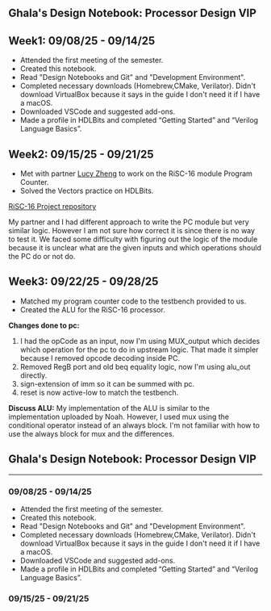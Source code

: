 Ghala's Design Notebook: Processor Design VIP
-
## Week1: 09/08/25 - 09/14/25
- Attended the first meeting of the semester.
- Created this notebook.
- Read "Design Notebooks and Git" and "Development Environment".
- Completed necessary downloads (Homebrew,CMake, Verilator). Didn't download VirtualBox because it says in the guide I don't need it if I have a macOS.
- Downloaded VSCode and suggested add-ons.
- Made a profile in HDLBits and completed “Getting Started” and “Verilog Language Basics”.

## Week2: 09/15/25 - 09/21/25
- Met with partner [Lucy Zheng](https://github.com/Tyjihn) to work on the RiSC-16 module Program Counter.
- Solved the Vectors practice on HDLBits. 

[RiSC-16 Project repository](https://github.com/Ghqlq/Processor-Design-Projects)

My partner and I had different approach to write the PC module but very similar logic. However I am not sure how correct it is since there is no way to test it. We faced some difficulty with figuring out the logic of the module because it is unclear what are the given inputs and which operations should the PC do or not do.

## Week3: 09/22/25 - 09/28/25
- Matched my program counter code to the testbench provided to us.
- Created the ALU for the RiSC-16 processor. 
  
**Changes done to pc:** 
1. I had the opCode as an input, now I'm using MUX_output which decides which operation for the pc to do in upstream logic. That made it simpler because I removed opcode decoding inside PC.
2. Removed RegB port and old beq equality logic, now I'm using alu_out directly.
3. sign-extension of imm so it can be summed with pc.
4. reset is now active-low to match the testbench.

**Discuss ALU:** My implementation of the ALU is similar to the implementation uploaded by Noah. However, I used mux using the conditional operator instead of an always block. I'm not familiar with how to use the always block for mux and the differences. 

Ghala's Design Notebook: Processor Design VIP
-
---
### 09/08/25 - 09/14/25
- Attended the first meeting of the semester.
- Created this notebook.
- Read "Design Notebooks and Git" and "Development Environment".
- Completed necessary downloads (Homebrew,CMake, Verilator). Didn't download VirtualBox because it says in the guide I don't need it if I have a macOS.
- Downloaded VSCode and suggested add-ons.
- Made a profile in HDLBits and completed “Getting Started” and “Verilog Language Basics”.

### 09/15/25 - 09/21/25